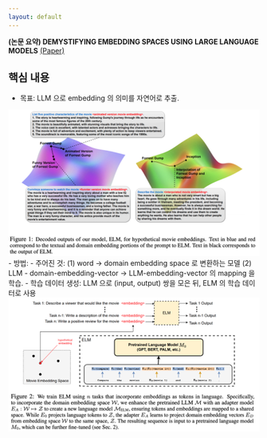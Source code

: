 ```yaml
---
layout: default
---
```


**(논문 요약) DEMYSTIFYING EMBEDDING SPACES USING LARGE LANGUAGE MODELS** [(Paper)](https://arxiv.org/pdf/2310.04475.pdf)

## 핵심 내용
- 목표: LLM 으로 embedding 의 의미를 자연어로 추출.  
<img src="./data/papers/cav/usecase.png" width="800" />
- 방법: 
  - 주어진 것: (1) word -> domain embedding space 로 변환하는 모델 (2) LLM
  - domain-embedding-vector -> LLM-embedding-vector 의 mapping 을 학습.   
  - 학습 데이터 생성: LLM 으로 (input, output) 쌍을 모은 뒤, ELM 의 학습 데이터로 사용  
<img src="./data/papers/cav/method.png" width="800" />
